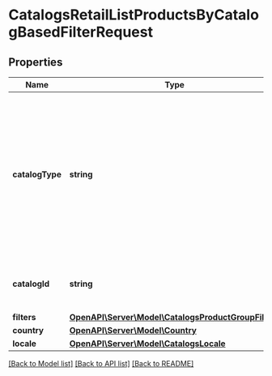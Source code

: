 # CatalogsRetailListProductsByCatalogBasedFilterRequest

## Properties
Name | Type | Description | Notes
------------ | ------------- | ------------- | -------------
**catalogType** | **string** | Retail catalog based product group is available only for selected partners at the moment. If you are not eligible, please use feed based one. | 
**catalogId** | **string** | Catalog id pertaining to the retail product group. | 
**filters** | [**OpenAPI\Server\Model\CatalogsProductGroupFilters**](CatalogsProductGroupFilters.md) |  | 
**country** | [**OpenAPI\Server\Model\Country**](Country.md) |  | 
**locale** | [**OpenAPI\Server\Model\CatalogsLocale**](CatalogsLocale.md) |  | 

[[Back to Model list]](../README.md#documentation-for-models) [[Back to API list]](../README.md#documentation-for-api-endpoints) [[Back to README]](../README.md)


